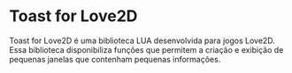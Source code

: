 # Toast for Love2D

Toast for Love2D é uma biblioteca LUA desenvolvida para jogos Love2D. Essa biblioteca disponibiliza funções que permitem a criação e exibição de pequenas janelas que contenham pequenas informações.